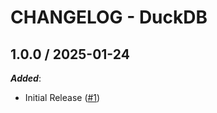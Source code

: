 # CHANGELOG - DuckDB

<!-- towncrier release notes start -->

## 1.0.0 / 2025-01-24

***Added***:

* Initial Release ([#1](https://github.com/DataDog/integrations-core/pull/1))
